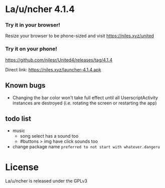 # La/u/ncher 4.1.4

### Try it in your browser!
Resize your browser to be phone-sized and visit https://niles.xyz/united

### Try it on your phone!
https://github.com/nilesr/United4/releases/tag/4.1.4

Direct link: https://niles.xyz/launcher-4.1.4.apk

<span style="display: none;">
Google play store, sometimes a version behind: https://play.google.com/store/apps/details?id=us.dangeru.la_u_ncher413
</span>

## Known bugs

 - Changing the bar color won't take full effect until all UserscriptActivity instances are destroyed (i.e. rotating the screen or restarting the app)

## todo list
- music
	- song select has a sound too
	- #buttons > img have click sounds too
- change package name `preferred to not start with whatever.dangeru`

# License

La/u/ncher is released under the GPLv3
